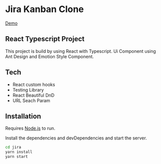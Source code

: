 # Jira Kanban Clone

[Demo](https://jira-clone-dennis.netlify.app/)

## React Typescript Project

This project is build by using React with Typescript. Ui Component using Ant Design and Emotion Style Component.

## Tech

- React custom hooks
- Testing Library
- React Beautiful DnD
- URL Seach Param

## Installation

Requires [Node.js](https://nodejs.org/) to run.

Install the dependencies and devDependencies and start the server.

```sh
cd jira
yarn install
yarn start
```
